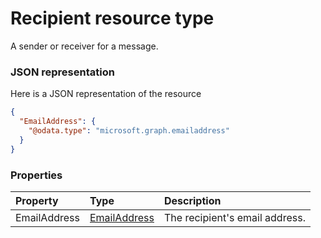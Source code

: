 # Recipient resource type

A sender or receiver for a message.

### JSON representation

Here is a JSON representation of the resource

<!-- {
  "blockType": "resource",
  "optionalProperties": [

  ],
  "@odata.type": "microsoft.graph.recipient"
}-->

```json
{
  "EmailAddress": {
    "@odata.type": "microsoft.graph.emailaddress"
  }
}

```
### Properties
| Property	   | Type	|Description|
|:---------------|:--------|:----------|
|EmailAddress|[EmailAddress](emailaddress.md)|The recipient's email address.|

<!-- uuid: 86d86dc2-a5bb-4f79-a7c4-3ab1274460df
2015-10-19 10:21:31 UTC -->
<!-- {
  "type": "#page.annotation",
  "description": "Recipient resource",
  "keywords": "",
  "section": "documentation",
  "tocPath": ""
}-->
